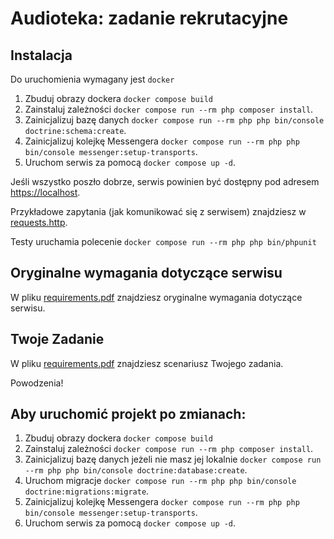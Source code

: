 # Audioteka: zadanie rekrutacyjne

## Instalacja

Do uruchomienia wymagany jest `docker`

1. Zbuduj obrazy dockera `docker compose build`
1. Zainstaluj zależności `docker compose run --rm php composer install`.
1. Zainicjalizuj bazę danych `docker compose run --rm php php bin/console doctrine:schema:create`.
1. Zainicjalizuj kolejkę Messengera `docker compose run --rm php php bin/console messenger:setup-transports`.
1. Uruchom serwis za pomocą `docker compose up -d`.

Jeśli wszystko poszło dobrze, serwis powinien być dostępny pod adresem 
[https://localhost](https://localhost).

Przykładowe zapytania (jak komunikować się z serwisem) znajdziesz w [requests.http](./requests.http).

Testy uruchamia polecenie `docker compose run --rm php php bin/phpunit`

## Oryginalne wymagania dotyczące serwisu

W pliku [requirements.pdf](./requirements.pdf) znajdziesz oryginalne wymagania dotyczące serwisu.

## Twoje Zadanie

W pliku [requirements.pdf](./requirements.pdf) znajdziesz scenariusz Twojego zadania.


Powodzenia!


## Aby uruchomić projekt po zmianach:

1. Zbuduj obrazy dockera `docker compose build`
1. Zainstaluj zależności `docker compose run --rm php composer install`.
1. Zainicjalizuj bazę danych jeżeli nie masz jej lokalnie `docker compose run --rm php php bin/console doctrine:database:create`.
1. Uruchom migracje `docker compose run --rm php php bin/console doctrine:migrations:migrate`.
1. Zainicjalizuj kolejkę Messengera `docker compose run --rm php php bin/console messenger:setup-transports`.
1. Uruchom serwis za pomocą `docker compose up -d`.
